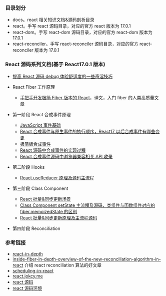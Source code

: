 ### 目录划分

- docs。react 相关知识文档&源码剖析目录
- react。手写 react 源码目录，对应的官方 react 版本为 17.0.1
- react-dom。手写 react-dom 源码目录，对应的官方 react-dom 版本为 17.0.1
- react-reconciler。手写 react-reconciler 源码目录，对应的官方 react-reconciler 版本为 17.0.1

### React 源码系列文档(基于 React17.0.1 版本)

- [提高 React 源码 debug 体验舒适度的一些奇淫技巧](https://github.com/lizuncong/mini-react/blob/master/docs/how_to_debug_react_source_code.md)
- React Fiber 工作原理

  - [手把手开发极简 Fiber 版本的 React](https://github.com/lizuncong/mini-react/blob/master/docs/build_your_own_react.md)，译文，入门 fiber 的人类高质量文章

- 第一阶段 React 合成事件原理
  - [JavaScript 事件基础](https://github.com/lizuncong/mini-react/blob/master/docs/%E5%90%88%E6%88%90%E4%BA%8B%E4%BB%B6/JavaScript%E4%BA%8B%E4%BB%B6%E5%9F%BA%E7%A1%80.md)
  - [React 合成事件与原生事件的执行顺序，React17 以后合成事件有哪些变更](https://github.com/lizuncong/mini-react/blob/master/docs/%E5%90%88%E6%88%90%E4%BA%8B%E4%BB%B6/react%E5%90%88%E6%88%90%E4%BA%8B%E4%BB%B6%E4%B8%8E%E5%8E%9F%E7%94%9F%E4%BA%8B%E4%BB%B6%E6%89%A7%E8%A1%8C%E9%A1%BA%E5%BA%8F.md)
  - [极简版合成事件](https://github.com/lizuncong/mini-react/blob/master/docs/%E5%90%88%E6%88%90%E4%BA%8B%E4%BB%B6/%E4%BB%8E0%E5%88%B01%E6%A8%A1%E6%8B%9F%E5%90%88%E6%88%90%E4%BA%8B%E4%BB%B6.md)
  - [React 源码中合成事件的实现过程](https://github.com/lizuncong/mini-react/blob/master/docs/%E5%90%88%E6%88%90%E4%BA%8B%E4%BB%B6/React%E6%BA%90%E7%A0%81%E4%B8%AD%E5%90%88%E6%88%90%E4%BA%8B%E4%BB%B6%E7%9A%84%E5%AE%9E%E7%8E%B0%E8%BF%87%E7%A8%8B.md)
  - [React 合成事件源码中浏览器兼容相关 API 收录](https://github.com/lizuncong/mini-react/blob/master/docs/%E5%90%88%E6%88%90%E4%BA%8B%E4%BB%B6/%E5%90%88%E6%88%90%E4%BA%8B%E4%BB%B6%E6%BA%90%E7%A0%81%E4%B8%AD%E6%B5%8F%E8%A7%88%E5%99%A8%E5%85%BC%E5%AE%B9%E7%9B%B8%E5%85%B3%E7%9A%84API.md)
- 第二阶段 Hooks

  - [React.useReducer 原理及源码主流程](https://github.com/lizuncong/mini-react/blob/master/docs/hooks/how_useReducer_work.md)

- 第三阶段 Class Component
  - [React 批量&同步更新场景](https://github.com/lizuncong/mini-react/blob/master/docs/setState%E5%90%8C%E6%AD%A5%E5%BC%82%E6%AD%A5%E6%9B%B4%E6%96%B0%E7%9A%84%E9%97%AE%E9%A2%98.md)
  - [Class Component setState 主流程及源码，类组件与函数组件对应的 fiber.memoizedState 的区别](https://github.com/lizuncong/mini-react/blob/master/docs/class/how_setstate_works.md)
  - [React 批量&同步更新原理及主流程源码](https://github.com/lizuncong/mini-react/blob/master/docs/hooks/how_batchedUpdates_work.md)
- 第四阶段 Reconciliation

### 参考链接

- [react-in-depth](https://medium.com/react-in-depth)
- [inside-fiber-in-depth-overview-of-the-new-reconciliation-algorithm-in-react](https://indepth.dev/posts/1008/inside-fiber-in-depth-overview-of-the-new-reconciliation-algorithm-in-react) 介绍 react reconciliation 算法的好文章
- [scheduling-in-react](https://philippspiess.com/scheduling-in-react/)
- [react.jokcy.me](https://react.jokcy.me/book/api/react-children.html)
- [react 源码](https://xiaochen1024.com/courseware/60b1b2f6cf10a4003b634718/60b1b55ccf10a4003b634728)
- [react 源码环境](https://github.com/Terry-Su/debug-react-source-code)
